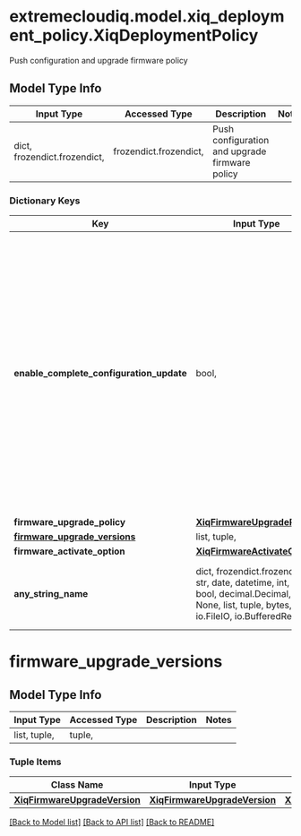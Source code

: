 # extremecloudiq.model.xiq_deployment_policy.XiqDeploymentPolicy

Push configuration and upgrade firmware policy

## Model Type Info
Input Type | Accessed Type | Description | Notes
------------ | ------------- | ------------- | -------------
dict, frozendict.frozendict,  | frozendict.frozendict,  | Push configuration and upgrade firmware policy | 

### Dictionary Keys
Key | Input Type | Accessed Type | Description | Notes
------------ | ------------- | ------------- | ------------- | -------------
**enable_complete_configuration_update** | bool,  | BoolClass,  | true if update complete configuration, otherwise update delta configuration. Note: ExtremeCloud IQ will neither upgrade device firmware nor reboot device for a delta configuration push. That means that the other parameters for firmware upgrade and activation are not required when this is false. | [optional] 
**firmware_upgrade_policy** | [**XiqFirmwareUpgradePolicy**](XiqFirmwareUpgradePolicy.md) | [**XiqFirmwareUpgradePolicy**](XiqFirmwareUpgradePolicy.md) |  | [optional] 
**[firmware_upgrade_versions](#firmware_upgrade_versions)** | list, tuple,  | tuple,  |  | [optional] 
**firmware_activate_option** | [**XiqFirmwareActivateOption**](XiqFirmwareActivateOption.md) | [**XiqFirmwareActivateOption**](XiqFirmwareActivateOption.md) |  | [optional] 
**any_string_name** | dict, frozendict.frozendict, str, date, datetime, int, float, bool, decimal.Decimal, None, list, tuple, bytes, io.FileIO, io.BufferedReader | frozendict.frozendict, str, BoolClass, decimal.Decimal, NoneClass, tuple, bytes, FileIO | any string name can be used but the value must be the correct type | [optional]

# firmware_upgrade_versions

## Model Type Info
Input Type | Accessed Type | Description | Notes
------------ | ------------- | ------------- | -------------
list, tuple,  | tuple,  |  | 

### Tuple Items
Class Name | Input Type | Accessed Type | Description | Notes
------------- | ------------- | ------------- | ------------- | -------------
[**XiqFirmwareUpgradeVersion**](XiqFirmwareUpgradeVersion.md) | [**XiqFirmwareUpgradeVersion**](XiqFirmwareUpgradeVersion.md) | [**XiqFirmwareUpgradeVersion**](XiqFirmwareUpgradeVersion.md) |  | 

[[Back to Model list]](../../README.md#documentation-for-models) [[Back to API list]](../../README.md#documentation-for-api-endpoints) [[Back to README]](../../README.md)


